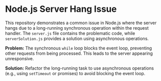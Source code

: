 # Node.js Server Hang Issue

This repository demonstrates a common issue in Node.js where the server hangs due to a long-running synchronous operation within the request handler.  The `server.js` file contains the problematic code, while `serverSolution.js` provides a solution using asynchronous operations.

**Problem:** The synchronous `while` loop blocks the event loop, preventing other requests from being processed.  This leads to the server appearing unresponsive.

**Solution:** Refactor the long-running task to use asynchronous operations (e.g., using `setTimeout` or promises) to avoid blocking the event loop.